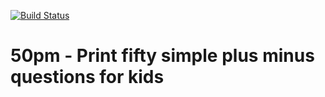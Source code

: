 [![Build Status](https://travis-ci.org/yhuangsh/50pm.svg?branch=master)](https://travis-ci.org/yhuangsh/50pm)

# 50pm - Print fifty simple plus minus questions for kids 
